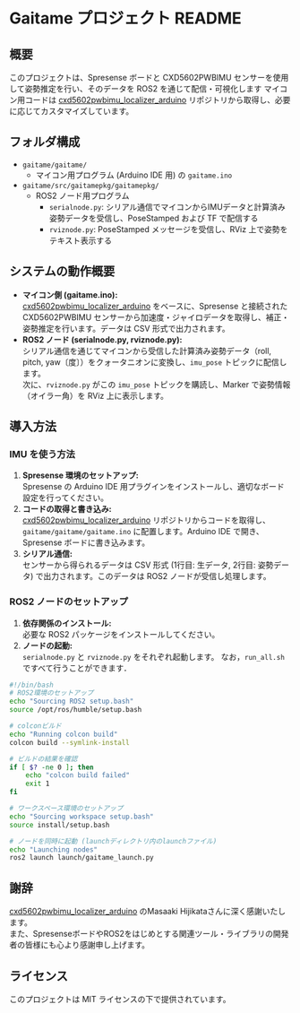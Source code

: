 # Gaitame プロジェクト README

## 概要
このプロジェクトは、Spresense ボードと CXD5602PWBIMU センサーを使用して姿勢推定を行い、そのデータを ROS2 を通じて配信・可視化します
マイコン用コードは [cxd5602pwbimu_localizer_arduino](https://github.com/hijimasa/cxd5602pwbimu_localizer_arduino) リポジトリから取得し、必要に応じてカスタマイズしています。

## フォルダ構成
- `gaitame/gaitame/`
  - マイコン用プログラム (Arduino IDE 用) の `gaitame.ino`
- `gaitame/src/gaitamepkg/gaitamepkg/`
  - ROS2 ノード用プログラム
    - `serialnode.py`: シリアル通信でマイコンからIMUデータと計算済み姿勢データを受信し、PoseStamped および TF で配信する
    - `rviznode.py`: PoseStamped メッセージを受信し、RViz 上で姿勢をテキスト表示する

## システムの動作概要
- **マイコン側 (gaitame.ino):**  
  [cxd5602pwbimu_localizer_arduino](https://github.com/hijimasa/cxd5602pwbimu_arduino) をベースに、Spresense と接続された CXD5602PWBIMU センサーから加速度・ジャイロデータを取得し、補正・姿勢推定を行います。データは CSV 形式で出力されます。  
- **ROS2 ノード (serialnode.py, rviznode.py):**  
  シリアル通信を通じてマイコンから受信した計算済み姿勢データ（roll, pitch, yaw〔度〕）をクォータニオンに変換し、`imu_pose` トピックに配信します。  
  次に、`rviznode.py` がこの `imu_pose` トピックを購読し、Marker で姿勢情報（オイラー角）を RViz 上に表示します。

## 導入方法

### IMU を使う方法
1. **Spresense 環境のセットアップ:**  
   Spresense の Arduino IDE 用プラグインをインストールし、適切なボード設定を行ってください。
2. **コードの取得と書き込み:**  
   [cxd5602pwbimu_localizer_arduino](https://github.com/hijimasa/cxd5602pwbimu_arduino) リポジトリからコードを取得し、`gaitame/gaitame/gaitame.ino` に配置します。Arduino IDE で開き、Spresense ボードに書き込みます。
3. **シリアル通信:**  
   センサーから得られるデータは CSV 形式 (1行目: 生データ, 2行目: 姿勢データ) で出力されます。このデータは ROS2 ノードが受信し処理します。

### ROS2 ノードのセットアップ
1. **依存関係のインストール:**  
   必要な ROS2 パッケージをインストールしてください。
2. **ノードの起動:**  
   `serialnode.py` と `rviznode.py` をそれぞれ起動します。
なお，`run_all.sh`ですべて行うことができます．
```bash
#!/bin/bash
# ROS2環境のセットアップ
echo "Sourcing ROS2 setup.bash"
source /opt/ros/humble/setup.bash

# colconビルド
echo "Running colcon build"
colcon build --symlink-install

# ビルドの結果を確認
if [ $? -ne 0 ]; then
    echo "colcon build failed"
    exit 1
fi

# ワークスペース環境のセットアップ
echo "Sourcing workspace setup.bash"
source install/setup.bash

# ノードを同時に起動 (launchディレクトリ内のlaunchファイル)
echo "Launching nodes"
ros2 launch launch/gaitame_launch.py

```

## 謝辞
[cxd5602pwbimu_localizer_arduino](https://github.com/hijimasa/cxd5602pwbimu_localizer_arduino) のMasaaki Hijikataさんに深く感謝いたします。  
また、SpresenseボードやROS2をはじめとする関連ツール・ライブラリの開発者の皆様にも心より感謝申し上げます。

## ライセンス
このプロジェクトは MIT ライセンスの下で提供されています。
